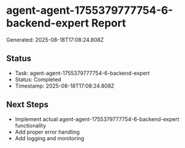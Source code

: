 # agent-agent-1755379777754-6-backend-expert Report

Generated: 2025-08-18T17:08:24.808Z

## Status
- Task: agent-agent-1755379777754-6-backend-expert
- Status: Completed
- Timestamp: 2025-08-18T17:08:24.808Z

## Next Steps
- Implement actual agent-agent-1755379777754-6-backend-expert functionality
- Add proper error handling
- Add logging and monitoring
